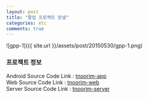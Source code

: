```yaml
---
layout: post
title: "졸업 프로젝트 판넬"
categories: etc
comments: true
---
```


![gpp-1]({{ site.url }}/assets/post/20150530/gpp-1.png)

### 프로젝트 정보

Android Source Code Link : [tnoorim-app](https://github.com/noorim/tnoorim-app/tree/master/Tnoorim)  
Web Source Code Link : [tnoorim-web](https://github.com/noorim/tnoorim-web)  
Server Source Code Link : [tnoorim-server](https://github.com/noorim/tnoorim-app/tree/master/Tnoorim_server)  
